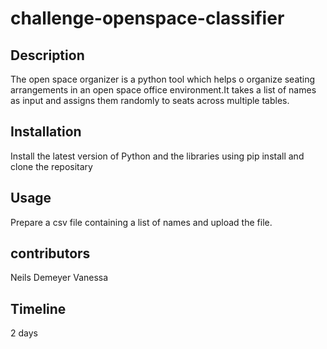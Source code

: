 # challenge-openspace-classifier
## Description
The open space organizer is a python tool which helps o organize seating arrangements in an open space office environment.It takes a list of names as input and assigns them randomly to seats across multiple tables.
## Installation
Install the latest version of Python and the libraries using pip install and clone the repositary
## Usage
Prepare a csv file containing a list of names and upload the file. 
## contributors
Neils Demeyer 
Vanessa
## Timeline
2 days
